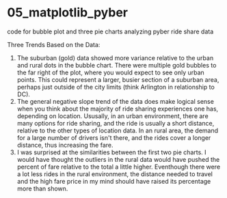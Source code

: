 # 05_matplotlib_pyber
code for bubble plot and three pie charts analyzing pyber ride share data

Three Trends Based on the Data:
  1. The suburban (gold) data showed more variance relative to the urban and rural dots in the bubble chart.  There were multiple gold bubbles to the far right of the plot, where you would expect to see only urban points.  This could represent a larger, busier section of a suburban area, perhaps just outside of the city limits (think Arlington in relationship to DC).
  2.  The general negative slope trend of the data does make logical sense when you think about the majority of ride sharing experiences one has, depending on location.  Ususally, in an urban environment, there are many options for ride sharing, and the ride is usually a short distance, relative to the other types of location data.  In an rural area, the demand for a large number of drivers isn't there, and the rides cover a longer distance, thus increasing the fare.
  3.  I was surprised at the similarities between the first two pie charts.  I would have thought the outliers in the rural data would have pushed the percent of fare relative to the total a little higher.  Eventhough there were a lot less rides in the rural environment, the distance needed to travel and the high fare price in my mind should have raised its percentage more than shown.
